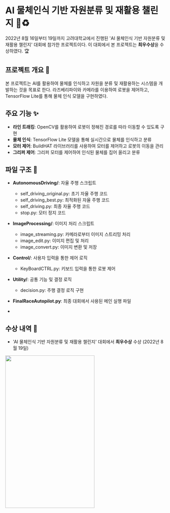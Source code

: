 # AI 물체인식 기반 자원분류 및 재활용 챌린지 🤖♻️

2022년 8월 16일부터 19일까지 고려대학교에서 진행된 'AI 물체인식 기반 자원분류 및 재활용 챌린지' 대회에 참가한 프로젝트이다. 이 대회에서 본 프로젝트는 **최우수상**을 수상하였다. 🏆

## 프로젝트 개요 📝

본 프로젝트는 AI를 활용하여 물체를 인식하고 자원을 분류 및 재활용하는 시스템을 개발하는 것을 목표로 한다. 라즈베리파이와 카메라를 이용하여 로봇을 제어하고, TensorFlow Lite를 통해 물체 인식 모델을 구현하였다.

## 주요 기능 ✨

- **라인 트래킹**: OpenCV를 활용하여 로봇이 정해진 경로를 따라 이동할 수 있도록 구현
- **물체 인식**: TensorFlow Lite 모델을 통해 실시간으로 물체를 인식하고 분류
- **모터 제어**: BuildHAT 라이브러리를 사용하여 모터를 제어하고 로봇의 이동을 관리
- **그리퍼 제어**: 그리퍼 모터를 제어하여 인식된 물체를 집어 올리고 분류

## 파일 구조 📂


- **AutonomousDriving/**: 자율 주행 스크립트
  - self_driving_original.py: 초기 자율 주행 코드 
  - self_driving_best.py: 최적화된 자율 주행 코드
  - self_driving.py: 최종 자율 주행 코드
  - stop.py: 모터 정지 코드
  
- **ImageProcessing/**: 이미지 처리 스크립트
  - image_streaming.py: 카메라로부터 이미지 스트리밍 처리
  - image_edit.py: 이미지 편집 및 처리
  - image_convert.py: 이미지 변환 및 저장
  
- **Control/**: 사용자 입력을 통한 제어 로직
  - KeyBoardCTRL.py: 키보드 입력을 통한 로봇 제어
    
- **Utility/**: 공통 기능 및 결정 로직
  - decision.py: 주행 결정 로직 구현
- **FinalRaceAutopilot.py**: 최종 대회에서 사용된 메인 실행 파일

- 


## 수상 내역 🏅

- 'AI 물체인식 기반 자원분류 및 재활용 챌린지' 대회에서 **최우수상** 수상 (2022년 8월 19일)
  
<img src="https://github.com/youngjr0527/AI-Based-Resource-Sorting-and-Recycling-Challenge/assets/83463280/bb8e86eb-9cec-4db3-9d66-c45d1b4c05e9" width="280" height="480"/>
